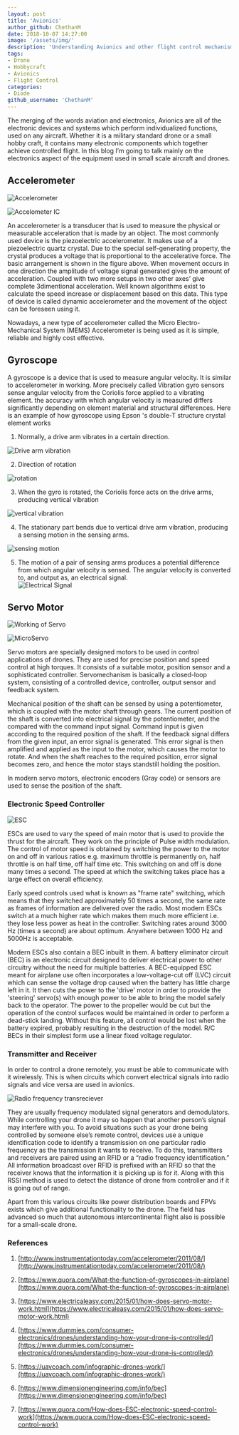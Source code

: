 ```yaml
---
layout: post
title: 'Avionics'
author_github: ChethanM
date: 2018-10-07 14:27:00
image: '/assets/img/'
description: 'Understanding Avionics and other flight control mechanisms.'
tags:
- Drone
- Hobbycraft
- Avionics
- Flight Control
categories:
- Diode
github_username: 'ChethanM'
---
```


The merging of the words aviation and electronics, Avionics are all of the electronic devices and systems which perform individualized functions, used on any aircraft. Whether it is a military standard drone or a small hobby craft, it contains many electronic components which together achieve controlled flight. In this blog I’m going to talk mainly on the electronics aspect of the equipment used in small scale aircraft and drones.


## Accelerometer

![Accelerometer](/blog/assets/img/avionics/Accelerometer.jpg)   

![Accelometer IC](/blog/assets/img/avionics/AccelerometerIC.jpeg)
  
An accelerometer is a transducer that is used to measure the physical or measurable acceleration that is made by an object. The most commonly used device is the piezoelectric accelerometer. It makes use of a piezoelectric quartz crystal. Due to the special self-generating property, the crystal produces a voltage that is proportional to the accelerative force. The basic arrangement is shown in the figure above. When movement occurs in one direction the amplitude of voltage signal generated gives the amount of acceleration. Coupled with two more setups in two other axes’ give complete 3dimentional acceleration. Well known algorithms exist to calculate the speed increase or displacement based on this data. This type of device is called dynamic accelerometer and the movement of the object can be foreseen using it.

Nowadays, a new type of accelerometer called the Micro Electro-Mechanical System (MEMS) Accelerometer is being used as it is simple, reliable and highly cost effective.

## Gyroscope

A gyroscope is a device that is used to measure angular velocity. It is similar to accelerometer in working. More precisely called Vibration gyro sensors sense angular velocity from the Coriolis force applied to a vibrating element. the accuracy with which angular velocity is measured differs significantly depending on element material and structural differences. Here is an example of how gyroscope using Epson 's double-T structure crystal element works
    
1. Normally, a drive arm vibrates in a certain direction.  

![Drive arm vibration](/blog/assets/img/avionics/DriveArmVibration.gif)

2. Direction of rotation  

![rotation](/blog/assets/img/avionics/rotation.gif)
 
3. When the gyro is rotated, the Coriolis force acts on the drive arms, producing vertical vibration  

![vertical vibration](/blog/assets/img/avionics/VerticalVibration.gif)

4. The stationary part bends due to vertical drive  arm vibration, producing a sensing motion in the sensing arms.   

![sensing motion](/blog/assets/img/avionics/SensingMotion.gif)

5. The motion of a pair of sensing arms produces a potential difference from which angular velocity is sensed. The angular velocity is converted to, and output as, an electrical signal.  
![Electrical Signal](/blog/assets/img/avionics/ElectricalSignal.jpg)				

## Servo Motor

![Working of Servo](/blog/assets/img/avionics/WorkingOfServo.png)  

![MicroServo](/blog/assets/img/avionics/microservo.jpg)  

Servo motors are specially designed motors to be used in control applications of drones. They are used for precise position and speed control at high torques. It consists of a suitable motor, position sensor and a sophisticated controller. Servomechanism is basically a closed-loop system, consisting of a controlled device, controller, output sensor and feedback system. 

Mechanical position of the shaft can be sensed by using a potentiometer, which is coupled with the motor shaft through gears. The current position of the shaft is converted into electrical signal by the potentiometer, and the compared with the command input signal. Command input is given according to the required position of the shaft. If the feedback signal differs from the given input, an error signal is generated. This error signal is then amplified and applied as the input to the motor, which causes the motor to rotate. And when the shaft reaches to the required position, error signal becomes zero, and hence the motor stays standstill holding the position. 

In modern servo motors, electronic encoders (Gray code) or sensors are used to sense the position of the shaft.

### Electronic Speed Controller

![ESC](/blog/assets/img/avionics/esc.png)  

ESCs are used to vary the speed of main motor that is used to provide the thrust for the aircraft. They work on the principle of Pulse width modulation. The control of motor speed is obtained by switching the power to the motor on and off in various ratios e.g. maximum throttle is permanently on, half throttle is on half time, off half time etc. This switching on and off is done many times a second. The speed at which the switching takes place has a large effect on overall efficiency. 

Early speed controls used what is known as "frame rate" switching, which means that they switched approximately 50 times a second, the same rate as frames of information are delivered over the radio. Most modern ESCs switch at a much higher rate which makes them much more efficient i.e. they lose less power as heat in the controller. Switching rates around 3000 Hz (times a second) are about optimum. Anywhere between 1000 Hz and 5000Hz is acceptable. 

Modern ESCs also contain a BEC inbuilt in them. A battery eliminator circuit (BEC) is an electronic circuit designed to deliver electrical power to other circuitry without the need for multiple batteries. A BEC-equipped ESC meant for airplane use often incorporates a low-voltage-cut off (LVC) circuit which can sense the voltage drop caused when the battery has little charge left in it. It then cuts the power to the 'drive' motor in order to provide the 'steering' servo(s) with enough power to be able to bring the model safely back to the operator. The power to the propeller would be cut but the operation of the control surfaces would be maintained in order to perform a dead-stick landing. Without this feature, all control would be lost when the battery expired, probably resulting in the destruction of the model. R/C BECs in their simplest form use a linear fixed voltage regulator.

### Transmitter and Receiver

In order to control a drone remotely, you must be able to communicate with it wirelessly. This is when circuits which convert electrical signals into radio signals and vice versa are used in avionics.  

![Radio frequency transreciever](/blog/assets/img/avionics/RadioFrequencyTransreciever.jpg)   

They are usually frequency modulated signal generators and demodulators. While controlling your drone it may so happen that another person’s signal may interfere with you. To avoid situations such as your drone being controlled by someone else’s remote control, devices use a unique identification code to identify a transmission on one particular radio frequency as the transmission it wants to receive. To do this, transmitters and receivers are paired using an RFID or a “radio frequency identification.” All information broadcast over RFID is prefixed with an RFID so that the receiver knows that the information it is picking up is for it. Along with this RSSI method is used to detect the distance of drone from controller and if it is going out of range.

Apart from this various circuits like power distribution boards and FPVs exists which give additional functionality to the drone. The field has advanced so much that autonomous intercontinental flight also is possible for a small-scale drone. 

### References
1. [http://www.instrumentationtoday.com/accelerometer/2011/08/](http://www.instrumentationtoday.com/accelerometer/2011/08/)  

2. [https://www.quora.com/What-the-function-of-gyroscopes-in-airplane](https://www.quora.com/What-the-function-of-gyroscopes-in-airplane)  

3. [https://www.electricaleasy.com/2015/01/how-does-servo-motor-work.html](https://www.electricaleasy.com/2015/01/how-does-servo-motor-work.html)  

4. [https://www.dummies.com/consumer-electronics/drones/understanding-how-your-drone-is-controlled/](https://www.dummies.com/consumer-electronics/drones/understanding-how-your-drone-is-controlled/)  

5. [https://uavcoach.com/infographic-drones-work/](https://uavcoach.com/infographic-drones-work/)  

6. [https://www.dimensionengineering.com/info/bec](https://www.dimensionengineering.com/info/bec)  

7. [https://www.quora.com/How-does-ESC-electronic-speed-control-work](https://www.quora.com/How-does-ESC-electronic-speed-control-work)  